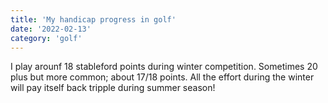 ```yaml
---
title: 'My handicap progress in golf'
date: '2022-02-13'
category: 'golf'
---
```


I play arounf 18 stableford points during winter competition.
Sometimes 20 plus but more common; about 17/18 points.
All the effort during the winter will pay itself back tripple during summer season!
